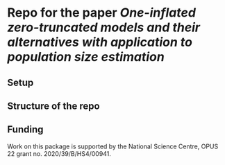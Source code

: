 # Repo for the paper *One-inflated zero-truncated models and their alternatives with application to population size estimation*

## Setup

## Structure of the repo

## Funding

Work on this package is supported by the National Science Centre, OPUS 22 grant no. 2020/39/B/HS4/00941.





